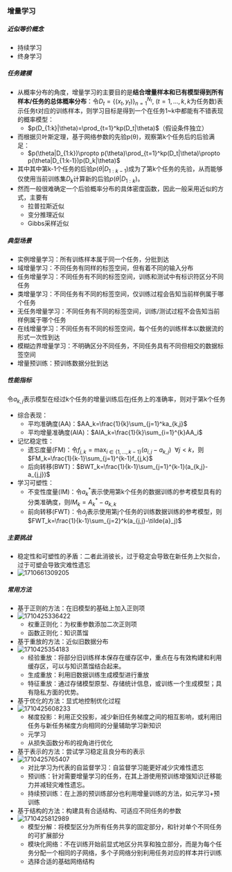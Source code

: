 ### 增量学习

##### 近似等价概念

- 持续学习
- 终身学习

##### 任务建模

- 从概率分布的角度，增量学习的主要目的是**结合增量样本和已有模型得到所有样本/任务的总体概率分布**：令$D_t =\{(x_t, y_t)\}_{n=1}^{N_t}$, $(t=1,\dots,k, k$为任务数)表示任务t对应的训练样本，则学习目标是得到一个在任务1~k中都能有不错表现的概率模型：
  - $p(D_{1:k}|\theta)=\prod_{t=1}^kp(D_t|\theta)$（假设条件独立）
- 而根据贝叶斯定理，基于网络参数的先验p(θ)，观察第k个任务后的后验满足：
  - $p(\theta|D_{1:k})\propto p(\theta)\prod_{t=1}^kp(D_t|\theta)\propto p(\theta|D_{1:k-1})p(D_k|\theta)$
- 其中其中第k-1个任务的后验$p(\theta|D_{1:k−1})$成为了第k个任务的先验，从而能够仅使用当前训练集$D_k$计算新的后验$p(\theta|D_{1:k})$。
- 然而一般很难确定一个后验概率分布的具体密度函数，因此一般采用近似的方式，主要有
  - 拉普拉斯近似
  - 变分推理近似
  - Gibbs采样近似

##### 典型场景

- 实例增量学习：所有训练样本属于同一个任务，分批到达
- 域增量学习：不同任务有同样的标签空间，但有着不同的输入分布
- 任务增量学习：不同任务有不同的标签空间，训练和测试中有标识符区分不同任务
- 类增量学习：不同任务有不同的标签空间，仅训练过程会告知当前样例属于哪个任务
- 无任务增量学习：不同任务有不同的标签空间，训练/测试过程不会告知当前样例属于哪个任务
- 在线增量学习：不同任务有不同的标签空间，每个任务的训练样本以数据流的形式一次性到达
- 模糊边界增量学习：不明确区分不同任务，不同任务具有不同但相交的数据标签空间
- 增量预训练：预训练数据分批到达

##### 性能指标

令$a_{k,j}$表示模型在经过k个任务的增量训练后在j任务上的准确率，则对于第k个任务

- 综合表现：
  - 平均准确度(AA)：$AA_k=\frac{1}{k}\sum_{j=1}^ka_{k,j}$
  - 平均增量准确度(AIA)：$AIA_k=\frac{1}{k}\sum_{i=1}^{k}AA_i$
- 记忆稳定性：
  - 遗忘度量(FM)：令$f_{j,k}=\max_{i\in\{1,\dots,k-1\}}(a_{i,j}-a_{k,j})\ \ \forall j\lt k$，则$FM_k=\frac{1}{k-1}\sum_{j=1}^{k-1}f_{j,k}$
  - 后向转移(BWT)：$BWT_k=\frac{1}{k-1}\sum_{j=1}^{k-1}(a_{k,j}-a_{j,j})$
- 学习可塑性：
  - 不变性度量(IM)：令$a^*_k$表示使用第k个任务的数据训练的参考模型具有的分类准确度，则$IM_k=A^*_k-a_{k,k}$
  - 前向转移(FWT)：令$\tilde{a}_j$表示使用第j个任务的训练数据训练的参考模型，则$FWT_k=\frac{1}{k-1}\sum_{j=2}^k(a_{j,j}-\tilde{a}_j)$

##### 主要挑战

- 稳定性和可塑性的矛盾：二者此消彼长，过于稳定会导致在新任务上欠拟合，过于可塑会导致灾难性遗忘
- ![1710661309205](image/week1/1710661309205.png)

##### 常用方法

- 基于正则的方法：在旧模型的基础上加入正则项
- ![1710425336422](image/week1/1710425336422.png)
  - 权重正则化：为权重参数添加二次正则项
  - 函数正则化：知识蒸馏
- 基于重放的方法：近似旧数据分布
- ![1710425354183](image/week1/1710425354183.png)
  - 经验重放：将部分旧训练样本保存在缓存区中，重点在与有效构建和利用缓存区，可以与知识蒸馏结合起来。
  - 生成重放：利用旧数据训练生成模型进行重放
  - 特征重放：通过存储模型原型、存储统计信息，或训练一个生成模型；具有隐私方面的优势。
- 基于优化的方法：显式地控制优化过程
- ![1710425608233](image/week1/1710425608233.png)
  - 梯度投影：利用正交投影，减少新旧任务梯度之间的相互影响，或利用旧任务与新任务梯度方向相同的分量辅助学习新知识
  - 元学习
  - 从损失函数分布的视角进行优化
- 基于表示的方法：尝试学习稳定且良分布的表示
- ![1710425765407](image/week1/1710425765407.png)
  - 对比学习为代表的自监督学习：自监督学习能更好减少灾难性遗忘
  - 预训练：针对需要增量学习的任务，在其上游使用预训练增强知识迁移能力并减轻灾难性遗忘。
  - 持续预训练：在上游的预训练部分也利用增量训练的方法，如元学习+预训练
- 基于结构的方法：构建具有合适结构、可适应不同任务的参数
- ![1710425812989](image/week1/1710425812989.png)
  - 模型分解：将模型区分为所有任务共享的固定部分，和针对单个不同任务的可扩展部分
  - 模块化网络：不在训练开始前显式地区分共享和独立部分，而是为每个任务分配一个相同的子网络，多个子网络分别利用任务对应的样本并行训练
  - 选择合适的基础网络结构
